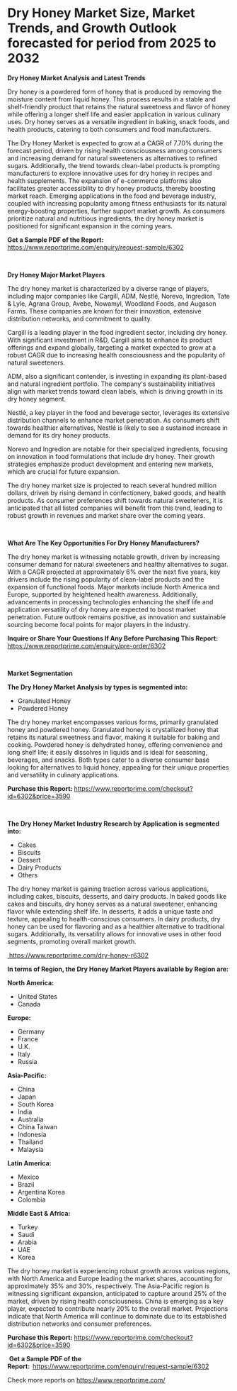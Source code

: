<p><h1>Dry Honey Market Size, Market Trends, and Growth Outlook forecasted for period from 2025 to 2032</h1></p><p><strong>Dry Honey Market Analysis and Latest Trends</strong></p>
<p><p>Dry honey is a powdered form of honey that is produced by removing the moisture content from liquid honey. This process results in a stable and shelf-friendly product that retains the natural sweetness and flavor of honey while offering a longer shelf life and easier application in various culinary uses. Dry honey serves as a versatile ingredient in baking, snack foods, and health products, catering to both consumers and food manufacturers.</p><p>The Dry Honey Market is expected to grow at a CAGR of 7.70% during the forecast period, driven by rising health consciousness among consumers and increasing demand for natural sweeteners as alternatives to refined sugars. Additionally, the trend towards clean-label products is prompting manufacturers to explore innovative uses for dry honey in recipes and health supplements. The expansion of e-commerce platforms also facilitates greater accessibility to dry honey products, thereby boosting market reach. Emerging applications in the food and beverage industry, coupled with increasing popularity among fitness enthusiasts for its natural energy-boosting properties, further support market growth. As consumers prioritize natural and nutritious ingredients, the dry honey market is positioned for significant expansion in the coming years.</p></p>
<p><strong>Get a Sample PDF of the Report:&nbsp;</strong> <a href="https://www.reportprime.com/enquiry/request-sample/6302?utm_campaign=3206&utm_medium=2&utm_source=Github&utm_content=ia&utm_term=19032025&utm_id=dry-honey">https://www.reportprime.com/enquiry/request-sample/6302</a></p>
<p>&nbsp;</p>
<p><strong>Dry Honey Major Market Players</strong></p>
<p><p>The dry honey market is characterized by a diverse range of players, including major companies like Cargill, ADM, Nestlé, Norevo, Ingredion, Tate & Lyle, Agrana Group, Avebe, Nowamyl, Woodland Foods, and Augason Farms. These companies are known for their innovation, extensive distribution networks, and commitment to quality.</p><p>Cargill is a leading player in the food ingredient sector, including dry honey. With significant investment in R&D, Cargill aims to enhance its product offerings and expand globally, targeting a market expected to grow at a robust CAGR due to increasing health consciousness and the popularity of natural sweeteners.</p><p>ADM, also a significant contender, is investing in expanding its plant-based and natural ingredient portfolio. The company's sustainability initiatives align with market trends toward clean labels, which is driving growth in its dry honey segment.</p><p>Nestlé, a key player in the food and beverage sector, leverages its extensive distribution channels to enhance market penetration. As consumers shift towards healthier alternatives, Nestlé is likely to see a sustained increase in demand for its dry honey products.</p><p>Norevo and Ingredion are notable for their specialized ingredients, focusing on innovation in food formulations that include dry honey. Their growth strategies emphasize product development and entering new markets, which are crucial for future expansion.</p><p>The dry honey market size is projected to reach several hundred million dollars, driven by rising demand in confectionery, baked goods, and health products. As consumer preferences shift towards natural sweeteners, it is anticipated that all listed companies will benefit from this trend, leading to robust growth in revenues and market share over the coming years.</p></p>
<p>&nbsp;</p>
<p><strong>What Are The Key Opportunities For Dry Honey Manufacturers?</strong></p>
<p><p>The dry honey market is witnessing notable growth, driven by increasing consumer demand for natural sweeteners and healthy alternatives to sugar. With a CAGR projected at approximately 6% over the next five years, key drivers include the rising popularity of clean-label products and the expansion of functional foods. Major markets include North America and Europe, supported by heightened health awareness. Additionally, advancements in processing technologies enhancing the shelf life and application versatility of dry honey are expected to boost market penetration. Future outlook remains positive, as innovation and sustainable sourcing become focal points for major players in the industry.</p></p>
<p><strong>Inquire or Share Your Questions If Any Before Purchasing This Report:</strong> <a href="https://www.reportprime.com/enquiry/pre-order/6302?utm_campaign=3206&utm_medium=2&utm_source=Github&utm_content=ia&utm_term=19032025&utm_id=dry-honey">https://www.reportprime.com/enquiry/pre-order/6302</a></p>
<p>&nbsp;</p>
<p><strong>Market Segmentation</strong></p>
<p><strong>The Dry Honey Market Analysis by types is segmented into:</strong></p>
<p><ul><li>Granulated Honey</li><li>Powdered Honey</li></ul></p>
<p><p>The dry honey market encompasses various forms, primarily granulated honey and powdered honey. Granulated honey is crystallized honey that retains its natural sweetness and flavor, making it suitable for baking and cooking. Powdered honey is dehydrated honey, offering convenience and long shelf life; it easily dissolves in liquids and is ideal for seasoning, beverages, and snacks. Both types cater to a diverse consumer base looking for alternatives to liquid honey, appealing for their unique properties and versatility in culinary applications.</p></p>
<p><strong>Purchase this Report:&nbsp;</strong><a href="https://www.reportprime.com/checkout?id=6302&price=3590&utm_campaign=3206&utm_medium=2&utm_source=Github&utm_content=ia&utm_term=19032025&utm_id=dry-honey">https://www.reportprime.com/checkout?id=6302&price=3590</a></p>
<p>&nbsp;</p>
<p><strong>The Dry Honey Market Industry Research by Application is segmented into:</strong></p>
<p><ul><li>Cakes</li><li>Biscuits</li><li>Dessert</li><li>Dairy Products</li><li>Others</li></ul></p>
<p><p>The dry honey market is gaining traction across various applications, including cakes, biscuits, desserts, and dairy products. In baked goods like cakes and biscuits, dry honey serves as a natural sweetener, enhancing flavor while extending shelf life. In desserts, it adds a unique taste and texture, appealing to health-conscious consumers. In dairy products, dry honey can be used for flavoring and as a healthier alternative to traditional sugars. Additionally, its versatility allows for innovative uses in other food segments, promoting overall market growth.</p></p>
<p><a href="https://www.reportprime.com/dry-honey-r6302?utm_campaign=3206&utm_medium=2&utm_source=Github&utm_content=ia&utm_term=19032025&utm_id=dry-honey">&nbsp;https://www.reportprime.com/dry-honey-r6302</a></p>
<p><strong>In terms of Region, the Dry Honey Market Players available by Region are:</strong></p>
<p>
    <p> <strong> North America: </strong>
        <ul>
            <li>United States</li>
            <li>Canada</li>
        </ul>
        </p> 
    <p> <strong> Europe: </strong>
        <ul>
            <li>Germany</li>
            <li>France</li>
            <li>U.K.</li>
            <li>Italy</li>
            <li>Russia</li>
        </ul>
        </p> 
    <p> <strong> Asia-Pacific: </strong>
        <ul>
            <li>China</li>
            <li>Japan</li>
            <li>South Korea</li>
            <li>India</li>
            <li>Australia</li>
            <li>China Taiwan</li>
            <li>Indonesia</li>
            <li>Thailand</li>
            <li>Malaysia</li>
        </ul>
        </p> 
    <p> <strong> Latin America: </strong>
        <ul>
            <li>Mexico</li>
            <li>Brazil</li>
            <li>Argentina Korea</li>
            <li>Colombia</li>
        </ul>
        </p> 
    <p> <strong> Middle East & Africa: </strong>
        <ul>
            <li>Turkey</li>
            <li>Saudi</li>
            <li>Arabia</li>
            <li>UAE</li>
            <li>Korea</li>
        </ul>
    </p>
    </p>
<p><p>The dry honey market is experiencing robust growth across various regions, with North America and Europe leading the market shares, accounting for approximately 35% and 30%, respectively. The Asia-Pacific region is witnessing significant expansion, anticipated to capture around 25% of the market, driven by rising health consciousness. China is emerging as a key player, expected to contribute nearly 20% to the overall market. Projections indicate that North America will continue to dominate due to its established distribution networks and consumer preferences.</p></p>
<p><strong>Purchase this Report: </strong><a href="https://www.reportprime.com/checkout?id=6302&price=3590&utm_campaign=3206&utm_medium=2&utm_source=Github&utm_content=ia&utm_term=19032025&utm_id=dry-honey">https://www.reportprime.com/checkout?id=6302&price=3590</a></p>
<p>&nbsp;<strong>Get a Sample PDF of the Report:&nbsp;&nbsp;</strong><a href="https://www.reportprime.com/enquiry/request-sample/6302?utm_campaign=3206&utm_medium=2&utm_source=Github&utm_content=ia&utm_term=19032025&utm_id=dry-honey">https://www.reportprime.com/enquiry/request-sample/6302</a></p>
<p><strong></strong></p>
<p>Check more reports on <a href="https://www.reportprime.com/?utm_campaign=3206&utm_medium=2&utm_source=Github&utm_content=ia&utm_term=19032025&utm_id=dry-honey">https://www.reportprime.com/</a></p>